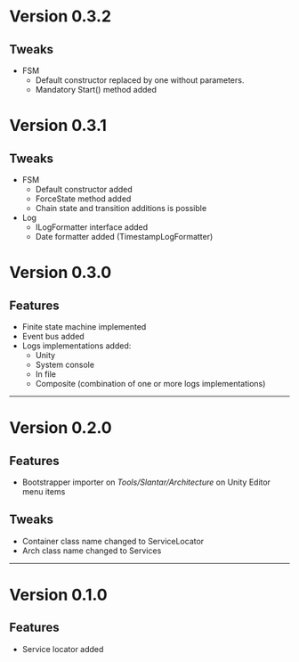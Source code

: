 # Version 0.3.2
## Tweaks
* FSM
  * Default constructor replaced by one without parameters.
  * Mandatory Start() method added
# Version 0.3.1
## Tweaks
* FSM
  * Default constructor added
  * ForceState method added
  * Chain state and transition additions is possible
* Log
  * ILogFormatter interface added
  * Date formatter added (TimestampLogFormatter)
# Version 0.3.0
## Features
* Finite state machine implemented
* Event bus added
* Logs implementations added:
  * Unity
  * System console
  * In file
  * Composite (combination of one or more logs implementations)

---
# Version 0.2.0
## Features
* Bootstrapper importer on _Tools/Slantar/Architecture_ on Unity Editor menu items
## Tweaks
* Container class name changed to ServiceLocator
* Arch class name changed to Services

---
# Version 0.1.0
## Features
* Service locator added